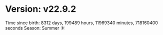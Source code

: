 # Version: v22.9.2
Time since birth: 8312 days, 199489 hours, 11969340 minutes, 718160400 seconds
Season: Summer ☀️
